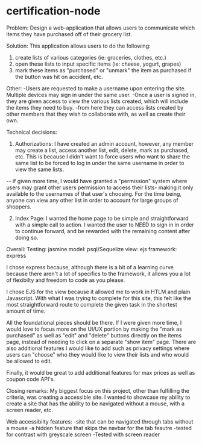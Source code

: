 # certification-node

Problem: Design a web-application that allows users to communicate which items they have purchased off of their grocery list.

Solution:
This application allows users to do the following:
1) create lists of various categories (ie: groceries, clothes, etc.)
2) open these lists to input specific items (ie: cheese, yogurt, grapes)
3) mark these items as "purchased" or "unmark" the item as purchased if the button was hit on accident, etc.

Other:
-Users are requested to make a username upon entering the site. Multiple devices may sign in under the same user.
-Once a user is signed in, they are given access to view the various lists created, which will include the items they need to buy.
-from here they can access lists created by other members that they wish to collaborate with, as well as create their own.

Technical decisions:

1) Authorizations: I have created an admin account, however, any member may create a list, access another list, edit, delete, mark as purchased, etc. This is because I didn't want to force users who want to share the same list to be forced to log in under the same username in order to view the same lists.

-- if given more time, I would have granted a "permission" system where users may grant other users permission to access their lists- making it only available to the usernames of that user's choosing. For the time being, anyone can view any other list in order to account for large groups of shoppers.

2) Index Page: I wanted the home page to be simple and straightforward with a simple call to action. I wanted the user to NEED to sign in in order to continue forward, and be rewarded with the remaining content after doing so.

Overall:
  Testing: jasmine
  model: psql/Sequelize
  view: ejs
  framework: express

  I chose express because, although there is a bit of a learning curve because there aren't a lot of specifics to the framework, it allows you a lot of flexibilty and freedom to code as you please.

  I chose EJS for the view because it allowed me to work in HTLM and plain Javascript. With what I was trying to complete for this site, this felt like the most straightforward route to complete the given task in the shortest amount of time.

All the foundational pieces should be there. If I were given more time, I would love to focus more on the UI/UX portion by making the "mark as purchased" as well as "edit" and "delete" buttons directly on the items page, instead of needing to click on a separate "show item" page. There are also additional features I would like to add such as privacy settings where users can "choose" who they would like to view their lists and who would be allowed to edit.

Finally, it would be great to add additional features for max prices as well as coupon code API's.

Closing remarks:
My biggest focus on this project, other than fulfilling the criteria, was creating a accessible site. I wanted to showcase my ability to create a site that has the ability to be navigated without a mouse, with a screen reader, etc.

Web accessibilty features:
-site that can be navigated through tabs without a mouse
-a hidden feature that skips the navbar for the tab feautre
-tested for contrast with greyscale screen
-Tested with screen reader
